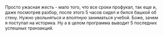 Просто ужасная жесть - мало того, что все сроки профукал, так еще и, даже посмотрев разбор, после этого 5 часов сидел и бился башкой об стену. Нужно увольняться и вполтную заниматься учебой. Боже, зачем я поступал на историка.
Ну а в целом программа выводит 5 последних успешных транзакций.
